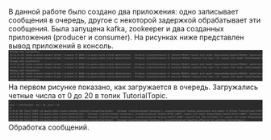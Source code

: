 В данной работе было создано два приложения: одно записывает сообщения в очередь, другое с некоторой задержкой обрабатывает эти сообщения.
Была запущена kafka, zookeeper и два созданных приложения (producer и consumer). На рисунках ниже представлен вывод приложений в консоль. 
![alt text](Screenshot%20(27).png)
На первом рисунке показано, как загружается в очередь. Загружались четные числа от 0 до 20 в топик TutorialTopic.
![alt text](Screenshot%20(25).png)
Обработка сообщений.
